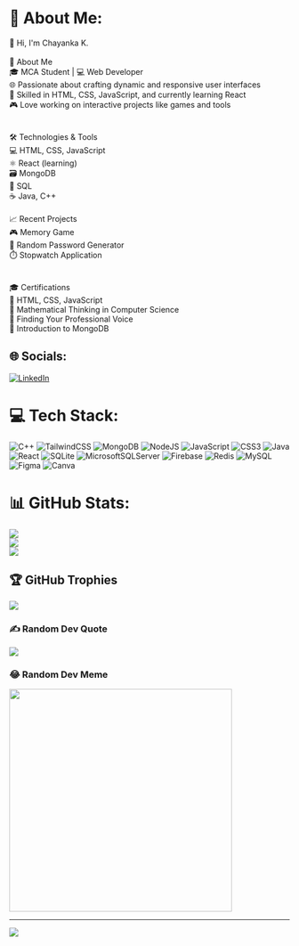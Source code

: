 # 💫 About Me:
👋 Hi, I'm Chayanka K.<br><br>🌟 About Me<br>🎓 MCA Student | 💻 Web Developer<br>🌐 Passionate about crafting dynamic and responsive user interfaces<br>🚀 Skilled in HTML, CSS, JavaScript, and currently learning React<br>🎮 Love working on interactive projects like games and tools<br><br><br>🛠️ Technologies & Tools<br>💻 HTML, CSS, JavaScript<br>⚛️ React (learning)<br>🗃️ MongoDB<br>🐍 SQL<br>☕ Java, C++<br><br>📈 Recent Projects<br>🎮 Memory Game<br>🔐 Random Password Generator<br>⏱️ Stopwatch Application<br><br><br>🎓 Certifications<br>🏅 HTML, CSS, JavaScript<br>🏅 Mathematical Thinking in Computer Science<br>🏅 Finding Your Professional Voice<br>🏅 Introduction to MongoDB


## 🌐 Socials:
[![LinkedIn](https://img.shields.io/badge/LinkedIn-%230077B5.svg?logo=linkedin&logoColor=white)](https://linkedin.com/in/chayanka) 

# 💻 Tech Stack:
![C++](https://img.shields.io/badge/c++-%2300599C.svg?style=for-the-badge&logo=c%2B%2B&logoColor=white) ![TailwindCSS](https://img.shields.io/badge/tailwindcss-%2338B2AC.svg?style=for-the-badge&logo=tailwind-css&logoColor=white) ![MongoDB](https://img.shields.io/badge/MongoDB-%234ea94b.svg?style=for-the-badge&logo=mongodb&logoColor=white) ![NodeJS](https://img.shields.io/badge/node.js-6DA55F?style=for-the-badge&logo=node.js&logoColor=white) ![JavaScript](https://img.shields.io/badge/javascript-%23323330.svg?style=for-the-badge&logo=javascript&logoColor=%23F7DF1E) ![CSS3](https://img.shields.io/badge/css3-%231572B6.svg?style=for-the-badge&logo=css3&logoColor=white) ![Java](https://img.shields.io/badge/java-%23ED8B00.svg?style=for-the-badge&logo=openjdk&logoColor=white) ![React](https://img.shields.io/badge/react-%2320232a.svg?style=for-the-badge&logo=react&logoColor=%2361DAFB) ![SQLite](https://img.shields.io/badge/sqlite-%2307405e.svg?style=for-the-badge&logo=sqlite&logoColor=white) ![MicrosoftSQLServer](https://img.shields.io/badge/Microsoft%20SQL%20Server-CC2927?style=for-the-badge&logo=microsoft%20sql%20server&logoColor=white) ![Firebase](https://img.shields.io/badge/firebase-a08021?style=for-the-badge&logo=firebase&logoColor=ffcd34) ![Redis](https://img.shields.io/badge/redis-%23DD0031.svg?style=for-the-badge&logo=redis&logoColor=white) ![MySQL](https://img.shields.io/badge/mysql-4479A1.svg?style=for-the-badge&logo=mysql&logoColor=white) ![Figma](https://img.shields.io/badge/figma-%23F24E1E.svg?style=for-the-badge&logo=figma&logoColor=white) ![Canva](https://img.shields.io/badge/Canva-%2300C4CC.svg?style=for-the-badge&logo=Canva&logoColor=white)
# 📊 GitHub Stats:
![](https://github-readme-stats.vercel.app/api?username=Chayanka18&theme=dark&hide_border=true&include_all_commits=false&count_private=false)<br/>
![](https://github-readme-streak-stats.herokuapp.com/?user=Chayanka18&theme=dark&hide_border=true)<br/>
![](https://github-readme-stats.vercel.app/api/top-langs/?username=Chayanka18&theme=dark&hide_border=true&include_all_commits=false&count_private=false&layout=compact)

## 🏆 GitHub Trophies
![](https://github-profile-trophy.vercel.app/?username=Chayanka18&theme=radical&no-frame=false&no-bg=false&margin-w=4)

### ✍️ Random Dev Quote
![](https://quotes-github-readme.vercel.app/api?type=horizontal&theme=merko)

### 😂 Random Dev Meme
<img src='https://memer-new.vercel.app/' style="height: 400px;"/>

---
[![](https://visitcount.itsvg.in/api?id=Chayanka18&icon=4&color=13)](https://visitcount.itsvg.in)

<!-- Proudly created with GPRM ( https://gprm.itsvg.in ) -->